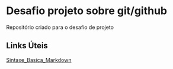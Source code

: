 # Desafio projeto sobre git/github
Repositório criado para o desafio de projeto

## Links Úteis
[Sintaxe_Basica_Markdown](https://www.markdownguide.org/basic-syntax/)
